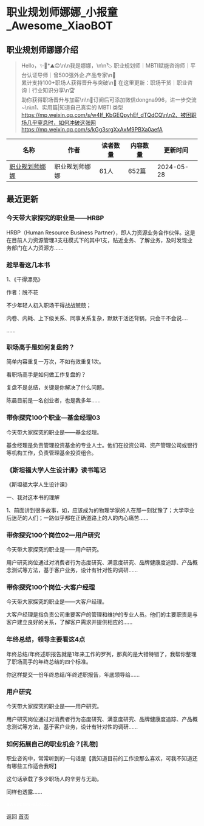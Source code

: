# 职业规划师娜娜_小报童_Awesome_XiaoBOT

## 职业规划师娜娜介绍
> Hello，✨🌛*⛰️😊\n\n我是娜娜，\n\n🏷️ 职业规划师｜MBTI赋能咨询师｜平台认证导师｜曾500强外企.产品专家\n🌈  
累计支持100+职场人获得晋升与突破\n🚀 在这里更新：职场干货｜职业咨询｜行业知识分享\n🏆  
助你获得职场晋升与加薪\n\n📮订阅后可添加微信dongna996，进一步交流~\n\n1、实用篇|知道自己真实的 MBTI 类型  
https://mp.weixin.qq.com/s/w4If_KbGEQpyhEf_dTQdCQ\n\n2、被困职场几乎窒息时，如何冲破这张网https://mp.weixin.qq.com/s/kGg3srgXxAxM9PBXa0aefA  
  


|名称|作者|读者数量|内容数量|更新时间|
|---|---|---|---|---|
|[职业规划师娜娜](https://xiaobot.net/p/dongna996?refer=0b133df9-27dc-423b-8101-639049001c13)|职业规划师娜娜|61人|652篇|2024-05-28|

## 最近更新
### 今天带大家探究的职业是——HRBP

HRBP（Human Resource Business
Partner），即人力资源业务合作伙伴。这是在目前人力资源管理3支柱模式下的其中1支，贴近业务、了解业务，及时发现业务部门在人力资源方......

### 趁早看这几本书

1、《干得漂亮》

作者：脱不花

不少年轻人初入职场干得战战兢兢；

内卷、内耗、上下级关系、同事关系复杂，默默干活还背锅，只会干不会说….

......

### 职场高手是如何复盘的？

简单内容重复一万次，不如有效重复1次。

看职场高手是如何做工作复盘的？

复盘不是总结，关键是你解决了什么问题。

陈晨目前是一名创业者，也是我多年......

### 带你探究100个职业—基金经理03

今天带大家探究的职业是——基金经理。



基金经理是负责管理投资基金的专业人士。他们在投资公司、资产管理公司或银行等机构工作，负责管理基金投资组合。

### 《斯坦福大学人生设计课》读书笔记

《斯坦福大学人生设计课》

一、我对这本书的理解

1、前面讲到很多故事，如，应该成为的物理学家的人在那一刻犹豫了；大学毕业后迷茫的人们；一路似乎都在正确道路上的人的内心痛苦......

### 带你探究100个岗位02—用户研究

今天带大家探究的职业是——用户研究。



用户研究岗位通过对消费者行为态度研究、满意度研究、品牌健康度追踪、产品概念测试等方法，基于客户业务，设计有针对性的调研......

### 带你探究100个岗位-大客户经理

今天带大家探究的职业是——大客户经理。



大客户经理是指负责公司重要客户的管理和维护的专业人员。他们的主要职责是与客户建立良好的关系，了解客户需求并提供相应的......

### 年终总结，领导主要看这4点

年终总结/年终述职报告就是1年来工作的罗列，那真的是大错特错了，我帮你整理了职场高手的年终总结的四个标准。



你这样提交一份年终总结/年终述职报告，年底领导给......

### 用户研究

今天带大家探究的职业是——用户研究。



用户研究岗位通过对消费者行为态度研究、满意度研究、品牌健康度追踪、产品概念测试等方法，基于客户业务，设计有针对性的调研......

### 如何拓展自己的职业机会？[礼物]

职业咨询中，常常听到的一句话是【我知道目前的工作没那么喜欢，可我不知道还有哪些工作适合我呀】

这句话承载了多少职场人的辛劳与无助。

同样也透露......


<a href="https://github.com/Reno9527/awesome-xiaobot" style="color: white; text-decoration: none;">awesome-xiaobot</a>

返回 [首页](../README.md)
